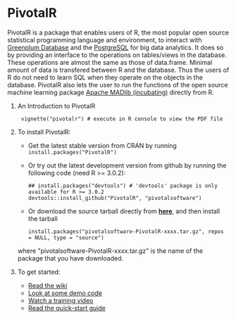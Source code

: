 PivotalR
=======

PivotalR is a package that enables users of R, the most popular open source statistical programming language
and environment, to interact with [Greenplum Database](https://greenplum.org)
and the [PostgreSQL](http://www.postgresql.org/) for big data
analytics. It does so by providing an interface to the operations on tables/views in the database. These
operations are almost the same as those of data.frame. Minimal amount of data is transfered between R and
the database. Thus the users of R do not need to learn SQL when they
operate on the objects in the database. PivotalR also lets the user to run the functions of the open source
machine
learning package [Apache MADlib (incubating)](http://madlib.apache.org/) directly from R.

1. An Introduction to PivotalR

        vignette("pivotalr") # execute in R console to view the PDF file
2. To install PivotalR:
    * Get the latest stable version from CRAN by running `install.packages("PivotalR")`
    * Or try out the latest development version from github by running the following code (need R >= 3.0.2):

        ```
        ## install.packages("devtools") # 'devtools' package is only available for R >= 3.0.2
        devtools::install_github("PivotalR", "pivotalsoftware")
        ```
    * Or download the source tarball directly from [**here**](https://github.com/pivotalsoftware/PivotalR/tarball/master), and then install the tarball

        ```
        install.packages("pivotalsoftware-PivotalR-xxxx.tar.gz", repos = NULL, type = "source")
        ```
    where "pivotalsoftware-PivotalR-xxxx.tar.gz" is the name of the package that you have downloaded.
3. To get started:
    * [Read the wiki](https://github.com/pivotalsoftware/PivotalR/wiki)
    * [Look at some demo code](https://github.com/pivotalsoftware/PivotalR/wiki/Example)
    * [Watch a training video](https://www.youtube.com/watch?v=6cmyRCMY6j0)
    * [Read the quick-start guide](https://github.com/wjjung317/gp-r/blob/master/docs/PivotalR-quick-start%20v2.pdf)
